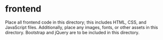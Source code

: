 # frontend

Place all frontend code in this directory; this includes HTML, CSS, and JavaScript files. Additionally, place any images, fonts, or other assets in this directory. Bootstrap and jQuery are to be included in this directory.
